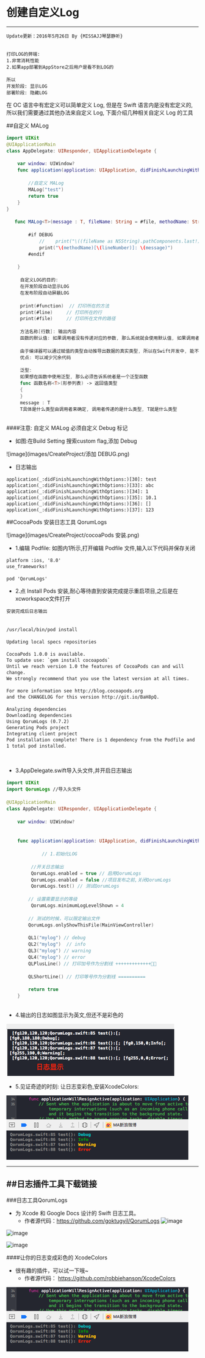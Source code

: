 # 创建自定义Log
----
```objc
Update更新：2016年5月26日 By {MISSAJJ琴瑟静听}
  
```

 
    打印LOG的弊端:
    1.非常消耗性能
    2.如果app部署到AppStore之后用户是看不到LOG的
    
    所以
    开发阶段: 显示LOG
    部署阶段: 隐藏LOG
 
在 OC 语言中有宏定义可以简单定义 Log, 但是在 Swift 语言内是没有宏定义的, 所以我们需要通过其他办法来自定义 Log, 下面介绍几种相关自定义 Log 的工具

##自定义 MALog

```swift
import UIKit 
@UIApplicationMain
class AppDelegate: UIResponder, UIApplicationDelegate { 

    var window: UIWindow? 
    func application(application: UIApplication, didFinishLaunchingWithOptions launchOptions: [NSObject: AnyObject]?) -> Bool {
     
        //自定义 MALog
        MALog("test")  
        return true
    }
} 
   
   func MALog<T>(message : T, fileName: String = #file, methodName: String = #function, lineNumber: Int = #line)  {
        
        #if DEBUG
            //    print("\((fileName as NSString).pathComponents.last!).\(methodName)[\(lineNumber)]:\(message)")
            print("\(methodName)[\(lineNumber)]: \(message)")
        #endif
        
    }
 
     自定义LOG的目的:
     在开发阶段自动显示LOG
     在发布阶段自动屏蔽LOG
     
     print(#function)  // 打印所在的方法
     print(#line)     // 打印所在的行
     print(#file)     // 打印所在文件的路径
     
     方法名称[行数]: 输出内容
     函数的默认值: 如果调用者没有传递对应的参数, 那么系统就会使用默认值, 如果调用者传递了参数, 那么就会使用传递的参数
     
     由于编译器可以通过赋值的类型自动推导出数据的真实类型, 所以在Swift开发中, 能不写数据类型就不写数据类型
     优点: 可以减少冗余代码
     
     泛型:
     如果想在函数中使用泛型, 那么必须告诉系统者是一个泛型函数
     func 函数名称<T>(形参列表) -> 返回值类型
     {
     }
     message : T
     T具体是什么类型由调用者来确定, 调用者传递的是什么类型, T就是什么类型
  
```

####注意: 自定义 MALog 必须自定义 Debug 标记

- 如图:在Build Setting 搜索custom flag,添加 Debug

![image](images/CreateProject/添加 DEBUG.png)

- 日志输出

```
application(_:didFinishLaunchingWithOptions:)[30]: test
application(_:didFinishLaunchingWithOptions:)[33]: abc
application(_:didFinishLaunchingWithOptions:)[34]: 1
application(_:didFinishLaunchingWithOptions:)[35]: 10.1
application(_:didFinishLaunchingWithOptions:)[36]: []
application(_:didFinishLaunchingWithOptions:)[37]: 123
```

##CocoaPods 安装日志工具 QorumLogs

![image](images/CreateProject/cocoaPods 安装.png)

- 1.编辑 Podfile: 如图内1所示,打开编辑 Podfile 文件,输入以下代码并保存关闭


```
platform :ios, '8.0'
use_frameworks!

pod 'QorumLogs'
```

- 2.点 Install Pods 安装,耐心等待直到安装完成提示重启项目,之后是在xcworkspace文件打开

```
安装完成后日志输出


/usr/local/bin/pod install

Updating local specs repositories

CocoaPods 1.0.0 is available.
To update use: `gem install cocoapods`
Until we reach version 1.0 the features of CocoaPods can and will change.
We strongly recommend that you use the latest version at all times.

For more information see http://blog.cocoapods.org
and the CHANGELOG for this version http://git.io/BaH8pQ.

Analyzing dependencies
Downloading dependencies
Using QorumLogs (0.7.2)
Generating Pods project
Integrating client project
Pod installation complete! There is 1 dependency from the Podfile and 1 total pod installed.



```

- 3.AppDelegate.swift导入头文件,并开启日志输出


```Swift
import UIKit
import QorumLogs //导入头文件

@UIApplicationMain
class AppDelegate: UIResponder, UIApplicationDelegate {

    var window: UIWindow?


    func application(application: UIApplication, didFinishLaunchingWithOptions launchOptions: [NSObject: AnyObject]?) -> Bool {
        
             // 1.初始化LOG
             
         //开关日志输出
         QorumLogs.enabled = true // 启用QorumLogs
         QorumLogs.enabled = false //项目发布之前,关闭QorumLogs
         QorumLogs.test() // 测试QorumLogs
        
        // 设置需要显示的等级
         QorumLogs.minimumLogLevelShown = 4
        
        // 测试的时候，可以限定输出文件
        QorumLogs.onlyShowThisFile(MainViewController)
        
        QL1("mylog") // debug
        QL2("mylog")  // info
        QL3("mylog") // warning
        QL4("mylog") // error
        QLPlusLine() // 打印加号作为分割线 +++++++++++++ 

        QLShortLine() // 打印等号作为分割线 ==========
        
        return true
    }
    
```
- 4.输出的日志如图显示为英文,但还不是彩色的


![image](images/CreateProject/日志显示.png)

- 5.见证奇迹的时刻: 让日志变彩色,安装XcodeColors:

![image](images/CreateProject/彩色日志.png)


----

##日志插件工具下载链接
---
###日志工具QorumLogs

- 为 Xcode 和 Google Docs 设计的 Swift 日志工具。
  - 作者源代码：https://github.com/goktugyil/QorumLogs
![image](https://camo.githubusercontent.com/c3ee4351e7a0b12e3fa4f918571bdb5c317a22d6/687474703a2f2f692e696d6775722e636f6d2f3367504a4861592e676966)

![image](https://camo.githubusercontent.com/97070f770e55da7d42bae435cfc027b9ec84901a/687474703a2f2f692e696d6775722e636f6d2f537a78545879762e706e67)

![image](https://camo.githubusercontent.com/2fc12517298757e8e188e9265d7166d2bfac324e/687474703a2f2f692e696d6775722e636f6d2f4b374f577142772e676966)

####让你的日志变成彩色的 XcodeColors
- 很有趣的插件，可以试一下哦~
  - 作者源代码： https://github.com/robbiehanson/XcodeColors


![image](images/CreateProject/彩色日志.png)

